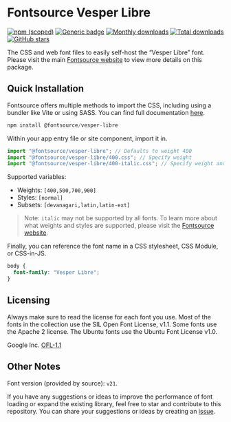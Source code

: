# Fontsource Vesper Libre

[![npm (scoped)](https://img.shields.io/npm/v/@fontsource/vesper-libre?color=brightgreen)](https://www.npmjs.com/package/@fontsource/vesper-libre) [![Generic badge](https://img.shields.io/badge/fontsource-passing-brightgreen)](https://github.com/fontsource/fontsource) [![Monthly downloads](https://badgen.net/npm/dm/@fontsource/vesper-libre)](https://github.com/fontsource/fontsource) [![Total downloads](https://badgen.net/npm/dt/@fontsource/vesper-libre)](https://github.com/fontsource/fontsource) [![GitHub stars](https://img.shields.io/github/stars/fontsource/fontsource.svg?style=social&label=Star)](https://github.com/fontsource/fontsource/stargazers)

The CSS and web font files to easily self-host the “Vesper Libre” font. Please visit the main [Fontsource website](https://fontsource.org/fonts/vesper-libre) to view more details on this package.

## Quick Installation

Fontsource offers multiple methods to import the CSS, including using a bundler like Vite or using SASS. You can find full documentation [here](https://fontsource.org/docs/getting-started/introduction).

```javascript
npm install @fontsource/vesper-libre
```

Within your app entry file or site component, import it in.

```javascript
import "@fontsource/vesper-libre"; // Defaults to weight 400
import "@fontsource/vesper-libre/400.css"; // Specify weight
import "@fontsource/vesper-libre/400-italic.css"; // Specify weight and style
```

Supported variables:
- Weights: `[400,500,700,900]`
- Styles: `[normal]`
- Subsets: `[devanagari,latin,latin-ext]`

> Note: `italic` may not be supported by all fonts. To learn more about what weights and styles are supported, please visit the [Fontsource website](https://fontsource.org/fonts/vesper-libre).

Finally, you can reference the font name in a CSS stylesheet, CSS Module, or CSS-in-JS.

```css
body {
  font-family: "Vesper Libre";
}
```

## Licensing
Always make sure to read the license for each font you use. Most of the fonts in the collection use the SIL Open Font License, v1.1. Some fonts use the Apache 2 license. The Ubuntu fonts use the Ubuntu Font License v1.0.

Google Inc.
[OFL-1.1](http://scripts.sil.org/OFL)

## Other Notes
Font version (provided by source): `v21`.

If you have any suggestions or ideas to improve the performance of font loading or expand the existing library, feel free to star and contribute to this repository. You can share your suggestions or ideas by creating an [issue](https://github.com/fontsource/fontsource/issues).